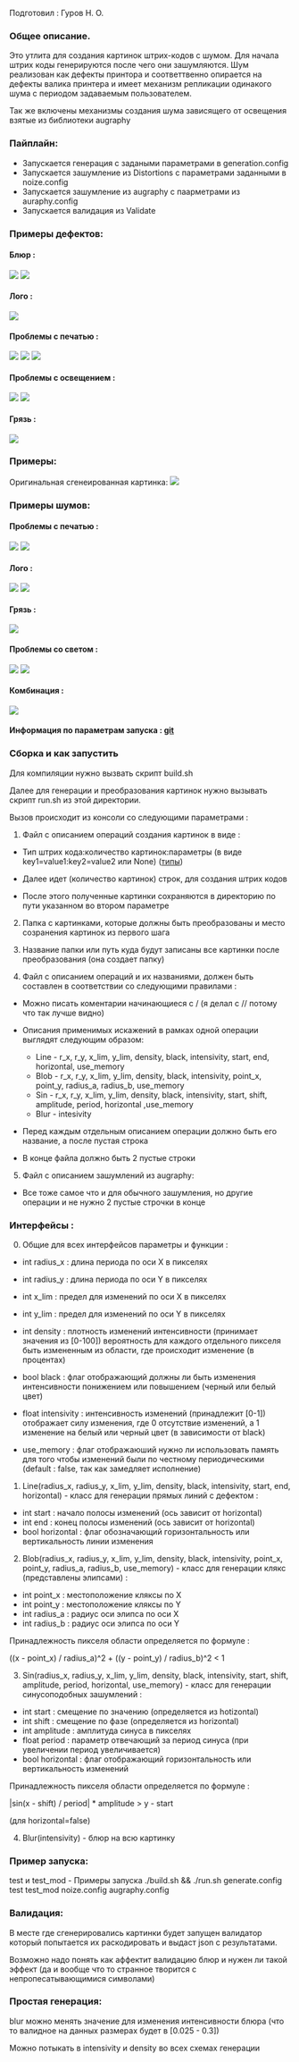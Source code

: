 Подготовил : Гуров Н. О.

### Общее описание.
Это утлита для создания картинок штрих-кодов с шумом. Для начала штрих коды генерируются после чего они зашумляются.
Шум реализован как дефекты принтора  и соответтвенно опирается на дефекты валика принтера и имеет механизм репликации одинакого шума с периодом задаваемым пользователем.

Так же включены механизмы создания шума зависящего от освещения взятые из библиотеки augraphy

### Пайплайн:
- Запускается генерация с задаными параметрами в generation.config
- Запускается зашумление из Distortions с параметрами заданными в noize.config
- Запускается зашумление из augraphy с паарметрами из auraphy.config
- Запускается валидация из Validate

### Примеры дефектов:

#### Блюр :

![](qr-codes-damaged/blur/telegram-cloud-photo-size-2-5366228115417847509-m.jpg)
![](qr-codes-damaged/blur/images--37-_jpg.rf.226f2fabda1413b2204b453764a5794d.jpeg)

#### Лого :

![](qr-codes-damaged/logo/886743d3807ae20076d4a8007dd81cde.png)

#### Проблемы с печатью :

![](qr-codes-damaged/erasure/2024-05-2314.54.32.jpg)
![](qr-codes-damaged/erasure/2024-05-2314.55.04.jpg)
![](qr-codes-damaged/erasure/2024-05-2314.54.49.jpg)

#### Проблемы с освещением :

![](qr-codes-damaged/light/2024-05-2314.57.41.jpg)
![](qr-codes-damaged/light/2024-05-2314.58.04.jpg)

#### Грязь :

![](qr-codes-damaged/dirt/image.png)

### Примеры:
Оригинальная сгенеированная картинка:
![](test/0.png)

### Примеры шумов:

#### Проблемы с печатью :
![](test_mod/0_bad_printer_2.png)
![](test_mod/0_bad_printer_blur.png)

#### Лого :
![](test_mod/0_logo_blur.png)
![](test_mod/0_logo.png)

#### Грязь :
![](test_mod/0_dirt_1.png)

#### Проблемы со светом :
![](test_mod/0_all_in_one_.png)
![](test_mod/3_ligtht_rot_.png)

#### Комбинация :

![](test_mod/0_logo_light_blur_bad_printer.png)

#### Информация по параметрам запуска : [git](https://github.com/Nerubes/QR-Noize/blob/master/README.md)


### Сборка и как запустить

Для компиляции нужно вызвать скрипт build.sh


Далее для генерации и преобразования картинок нужно вызывать скрипт run.sh из этой директории.

Вызов происходит из консоли со следующими параметрами :

1. Файл с описанием операций создания картинок в виде :

- Тип штрих кода:количество картинок:параметры (в виде key1=value1:key2=value2 или None) ([типы](https://pypi.org/project/treepoem/))

- Далее идет (количество картинок) строк, для создания штрих кодов

- После этого полученные картинки сохраняются в директорию по пути указанном во втором параметре

2. Папка с картинками, которые должны быть преобразованы и место созранения картинок из первого шага

3. Название папки или путь куда будут записаны все картинки после преобразования (она создает папку)

4. Файл с описанием операций и их названиями, должен быть составлен в соответствии со следующими правилами :

- Можно писать коментарии начинающиеся с / (я делал с // потому что так лучше видно)

- Описания применимых искажений в рамках одной операции выглядят следующим образом:
    + Line - r_x, r_y, x_lim, y_lim, density, black, intensivity, start, end, horizontal, use_memory
    + Blob - r_x, r_y, x_lim, y_lim, density, black, intensivity, point_x, point_y, radius_a, radius_b, use_memory
    + Sin - r_x, r_y, x_lim, y_lim, density, black, intensivity, start, shift, amplitude, period, horizontal ,use_memory
    + Blur - intesivity

- Перед каждым отдельным описанием операции должно быть его название, а после пустая строка

- В конце файла должно быть 2 пустые строки

5. Файл с описанием зашумлений из augraphy:

- Все тоже самое что и для обычного зашумления, но другие операции и не нужно 2 пустые строчки в конце


### Интерфейсы : 
0) Общие для всех интерфейсов параметры и функции :
- int radius_x : длина периода по оси X в пикселях
- int radius_y : длина периода по оси Y в пикселях
- int x_lim : предел для изменений по оси X в пикселях
- int y_lim : предел для изменений по оси Y в пикселях
- int density : плотность изменений интенсивности (принимает значения из [0-100]) вероятность для каждого отдельного пикселя быть измененным из области, где происходит изменение (в процентах)
- bool black : флаг отображающий должны ли быть изменения интенсивности понижением или повышением (черный или белый цвет)
- float intensivity : интенсивность изменений (принадлежит [0-1]) отображает силу изменения, где 0 отсутствие изменений, а 1 изменение на белый или черный цвет (в зависимости от black)

- use_memory : флаг отображаюший нужно ли использовать память для того чтобы изменений были по честному периодическими (default : false, так как замедляет исполнение)

1) Line(radius_x, radius_y, x_lim, y_lim, density, black, intensivity, start, end, horizontal) - класс для генерации прямых линий с дефектом :

- int start : начало полосы изменений (ось зависит от horizontal)
- int end : конец полосы изменений (ось зависит от horizontal)
- bool horizontal : флаг обозначающий горизонтальность или вертикальность линии изменения

2) Blob(radius_x, radius_y, x_lim, y_lim, density, black, intensivity, point_x, point_y, radius_a, radius_b, use_memory) - класс для генерации клякс (представлены элипсами) :

- int point_x : местоположение кляксы по X
- int point_y : местоположение кляксы по Y
- int radius_a : радиус оси элипса по оси X
- int radius_b : радиус оси элипса по оси Y

Принадлежность пикселя области определяется по формуле :

((x - point_x) / radius_a)^2 + ((y - point_y) / radius_b)^2 < 1

3) Sin(radius_x, radius_y, x_lim, y_lim, density, black, intensivity, start, shift, amplitude, period, horizontal, use_memory) - класс для генерации синусоподобных зашумлений :

- int start : смещение по значению (определяется из hotizontal)
- int shift : смещение по фазе (определяется из horizontal)
- int amplitude : амплитуда синуса в пикселях
- float period : параметр отвечающий за период синуса (при увеличении период увеличивается)
- bool horizontal : флаг отображающий горизонтальность или вертикальность изменений

Принадлежность пикселя области определяется по формуле :

|sin(x - shift) / period| * amplitude > y - start

 (для horizontal=false)

4) Blur(intensivity) - блюр на всю картинку


### Пример запуска:


test и test_mod - Примеры запуска ./build.sh && ./run.sh generate.config test test_mod noize.config augraphy.config

### Валидация:

В месте где сгенерировались картинки будет запущен валидатор который попытается их раскодировать и выдаст json с результатами.

Возможно надо понять как аффектит валидацию блюр и нужен ли такой эффект (да и вообще что то странное творится с непропесатывающимися символами)

### Простая генерация:

blur можно менять значение для изменения интенсивности блюра (что то валидное на данных размерах будет в [0.025 - 0.3])

Можно потыкать в intensivity и density во всех схемах генерации